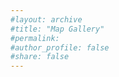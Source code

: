 ```yaml
---
#layout: archive
#title: "Map Gallery"
#permalink:
#author_profile: false
#share: false
---
```


<!-- <div class="grid__wrapper">
  {% for post in site.maps %}
    {% include archive-single.html type="grid" %}
  {% endfor %}
</div> -->
